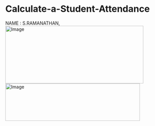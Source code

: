 # Calculate-a-Student-Attendance
NAME : S.RAMANATHAN,
<img width="430" height="180" alt="Image" src="https://github.com/user-attachments/assets/5b87ad07-ddb8-4557-8264-0ccaaa2d4db2" />
<img width="419" height="117" alt="Image" src="https://github.com/user-attachments/assets/43dc64f0-ff42-42a6-9560-aff231d777ff" />     

